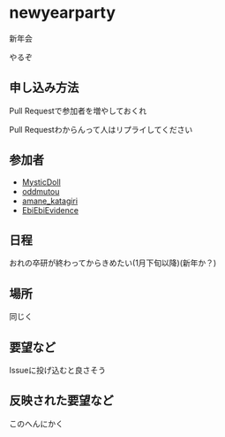 # newyearparty
新年会

やるぞ

## 申し込み方法

Pull Requestで参加者を増やしておくれ

Pull Requestわからんって人はリプライしてください

## 参加者

- [MysticDoll](https://twitter.com/MysticDoll)
- [oddmutou](https://twitter.com/oddmutou)
- [amane_katagiri](https://twitter.com/amane_katagiri)
- [EbiEbiEvidence](https://twitter.com/EbiEbiEvidence)

## 日程

おれの卒研が終わってからきめたい(1月下旬以降)(新年か？)

## 場所

同じく

## 要望など

Issueに投げ込むと良さそう

## 反映された要望など

このへんにかく
